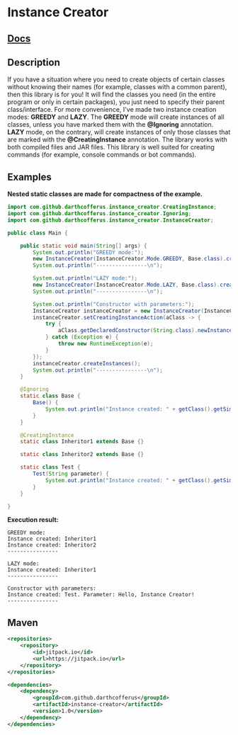 # Instance Creator
## [Docs](https://darthcofferus.github.io/Instance-Creator/)
## Description
If you have a situation where you need to create objects of certain
classes without knowing their names (for example, classes with a
common parent), then this library is for you! It will find the classes
you need (in the entire program or only in certain packages), you just
need to specify their parent class/interface. For more convenience,
I've made two instance creation modes: **GREEDY** and **LAZY**. The
**GREEDY** mode will create instances of all classes, unless you have
marked them with the **@Ignoring** annotation. **LAZY** mode, on the
contrary, will create instances of only those classes that are marked
with the **@CreatingInstance** annotation. The library works with both
compiled files and JAR files. This library is well suited for creating
commands (for example, console commands or bot commands).
## Examples
**Nested static classes are made for compactness of the example.**
```java
import com.github.darthcofferus.instance_creator.CreatingInstance;
import com.github.darthcofferus.instance_creator.Ignoring;
import com.github.darthcofferus.instance_creator.InstanceCreator;

public class Main {

    public static void main(String[] args) {
        System.out.println("GREEDY mode:");
        new InstanceCreator(InstanceCreator.Mode.GREEDY, Base.class).createInstances();
        System.out.println("----------------\n");

        System.out.println("LAZY mode:");
        new InstanceCreator(InstanceCreator.Mode.LAZY, Base.class).createInstances();
        System.out.println("----------------\n");

        System.out.println("Constructor with parameters:");
        InstanceCreator instanceCreator = new InstanceCreator(InstanceCreator.Mode.GREEDY, Test.class);
        instanceCreator.setCreatingInstanceAction(aClass -> {
            try {
                aClass.getDeclaredConstructor(String.class).newInstance("Hello, Instance Creator!");
            } catch (Exception e) {
                throw new RuntimeException(e);
            }
        });
        instanceCreator.createInstances();
        System.out.println("----------------\n");
    }

    @Ignoring
    static class Base {
        Base() {
            System.out.println("Instance created: " + getClass().getSimpleName());
        }
    }

    @CreatingInstance
    static class Inheritor1 extends Base {}

    static class Inheritor2 extends Base {}

    static class Test {
        Test(String parameter) {
            System.out.println("Instance created: " + getClass().getSimpleName() + ". Parameter: " + parameter);
        }
    }

}
```
**Execution result:**
```
GREEDY mode:
Instance created: Inheritor1
Instance created: Inheritor2
----------------

LAZY mode:
Instance created: Inheritor1
----------------

Constructor with parameters:
Instance created: Test. Parameter: Hello, Instance Creator!
----------------
```
## Maven
```xml
<repositories>
    <repository>
        <id>jitpack.io</id>
        <url>https://jitpack.io</url>
    </repository>
</repositories>

<dependencies>
    <dependency>
        <groupId>com.github.darthcofferus</groupId>
        <artifactId>instance-creator</artifactId>
        <version>1.0</version>
    </dependency>
</dependencies>
```